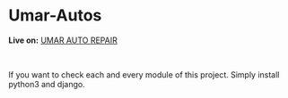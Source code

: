 # Umar-Autos
<b>Live on:</b> <a href="http://umarautorepair.co/login/">UMAR AUTO REPAIR</a> 

<br>
<p>If you want to check each and every module of this project. Simply install python3 and django.</p>
<br>
<br>


